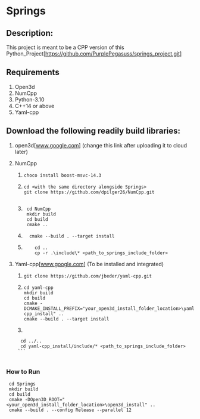 # Springs

## Description:
This project is meant to be a CPP version of this Python_Project[https://github.com/PurplePegasuss/springs_project.git]


## Requirements
1. Open3d
2. NumCpp
3. Python-3.10
4. C++14 or above
5. Yaml-cpp


## Download the following readily build libraries:
1. open3d[www.google.com] (change this link after uploading it to cloud later)
2. NumCpp
  
    1.  
        ```shell
        choco install boost-msvc-14.3
       ```
  
   
     2. ```shell
        cd <with the same directory alongside Springs>
        git clone https://github.com/dpilger26/NumCpp.git
       
        ```
   
     3. ```shell
         cd NumCpp
         mkdir build
         cd build
         cmake ..

         ```
     4. 
        ```shell
          cmake --build . --target install
        ```
     5. ```shell
            cd ..
            cp -r .\include\* <path_to_springs_include_folder>
        ```   


3. Yaml-cpp[www.google.com] (To be installed and integrated)

    1.  
        ```shell
        git clone https://github.com/jbeder/yaml-cpp.git
       ```
    2. 
        ```shell
        cd yaml-cpp
        mkdir build
        cd build
        cmake -DCMAKE_INSTALL_PREFIX="your_open3d_install_folder_location>\yaml-cpp_install" ..
        cmake --build . --target install
       ```
    3.
      ```shell
        cd ../..
        cd yaml-cpp_install/include/* <path_to_springs_include_folder>
       ```


### How to Run
   ```shell
    cd Springs
    mkdir build
    cd build
    cmake -DOpen3D_ROOT="<your_open3d_install_folder_location>\open3d_install" ..
    cmake --build . --config Release --parallel 12
  ```

